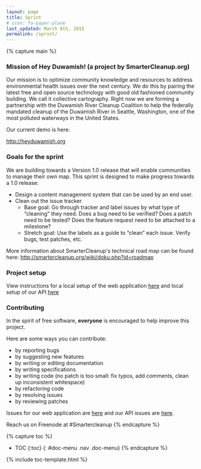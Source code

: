 ```yaml
---
layout: page
title: Sprint
# icon: fa-paper-plane
last_updated: March 6th, 2015
permalink: /sprint/
---
```

{% capture main %}
### Mission of Hey Duwamish! (a project by SmarterCleanup.org)
Our mission is to optimize community knowledge and resources to address environmental health issues over the next century. We do this by pairing the latest free and open source technology with good old fashioned community building. We call it collective cartography. Right now we are forming a partnership with the Duwamish River Cleanup Coalition to help the federally mandated cleanup of the Duwamish River in Seattle, Washington, one of the most polluted waterways in the United States.

Our current demo is here:

http://heyduwamish.org

### Goals for the sprint
We are building towards a Version 1.0 release that will enable communities to manage their own map. This sprint is designed to make progress towards a 1.0 release:

 - Design a content management system that can be used by an end user.
 - Clean out the issue tracker
   - Base goal: Go through tracker and label issues by what type of “cleaning” they need. Does a bug need to be verified? Does a patch need to be tested? Does the feature request need to be attached to a milestone?
   - Stretch goal: Use the labels as a guide to “clean” each issue. Verify bugs, test patches, etc.

More information about SmarterCleanup's technical road map can be found here: http://smartercleanup.org/wiki/doku.php?id=roadmap

### Project setup

View instructions for a local setup of the web application [here](https://github.com/smartercleanup/duwamish#local-setup) and local setup of our API [here](/getting-started/)

### Contributing
In the spirit of free software, **everyone** is encouraged to help improve this project.

Here are some ways you can contribute:

 - by reporting bugs
 - by suggesting new features
 - by writing or editing documentation
 - by writing specifications
 - by writing code (no patch is too small: fix typos, add comments, clean up inconsistent whitespace)
 - by refactoring code
 - by resolving issues
 - by reviewing patches

Issues for our web application are [here](https://github.com/smartercleanup/duwamish/issues) and our API issues are [here](https://github.com/smartercleanup/duwamish-api/issues).

Reach us on Freenode at #Smartercleanup
{% endcapture %}


{% capture toc %}
* TOC
{:toc}
{: #doc-menu .nav .doc-menu}
{% endcapture %}


{% include toc-template.html %}

